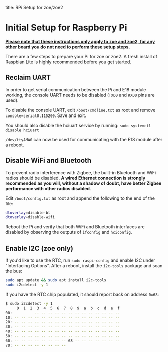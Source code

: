 title: RPi Setup for zoe/zoe2

# Initial Setup for Raspberry Pi

<ins>**Please note that these instructions only apply to zoe and zoe2, for any other board you do not need to perform these setup steps.**</ins>

There are a few steps to prepare your Pi for zoe or zoe2. A fresh install of Raspbian Lite is highly recommended before you get started.


## Reclaim UART

In order to get serial communication between the Pi and E18 module working, the console UART needs to be disabled (`TXD0` and `RXD0` pins are used).

To disable the console UART, edit `/boot/cmdline.txt` as root and remove `console=serial0,115200`. Save and exit.

You should also disable the hciuart service by running: `sudo systemctl disable hciuart`

`/dev/ttyAMA0` can now be used for communicating with the E18 module after a reboot.


## Disable WiFi and Bluetooth

To prevent radio interference with Zigbee, the built-in Bluetooth and WiFi radios should be disabled. **A wired Ethernet connection is strongly recommended as you will, without a shadow of doubt, have better Zigbee performance with other radios disabled**.

Edit `/boot/config.txt` as root and append the following to the end of the file:

``` bash
dtoverlay=disable-bt
dtoverlay=disable-wifi
```

Reboot the Pi and verify that both WiFi and Bluetooth interfaces are disabled by observing the outputs of `ifconfig` and `hciconfig`.


## Enable I2C (zoe only)

If you'd like to use the RTC, run `sudo raspi-config` and enable I2C under "Interfacing Options". After a reboot, install the `i2c-tools` package and scan the bus:

``` bash
sudo apt update && sudo apt install i2c-tools
sudo i2cdetect -y 1
```

If you have the RTC chip populated, it should report back on address `0x68`:

``` bash
$ sudo i2cdetect -y 1
     0  1  2  3  4  5  6  7  8  9  a  b  c  d  e  f
00:          -- -- -- -- -- -- -- -- -- -- -- -- --
10: -- -- -- -- -- -- -- -- -- -- -- -- -- -- -- --
20: -- -- -- -- -- -- -- -- -- -- -- -- -- -- -- --
30: -- -- -- -- -- -- -- -- -- -- -- -- -- -- -- --
40: -- -- -- -- -- -- -- -- -- -- -- -- -- -- -- --
50: -- -- -- -- -- -- -- -- -- -- -- -- -- -- -- --
60: -- -- -- -- -- -- -- -- 68 -- -- -- -- -- -- --
70: -- -- -- -- -- -- -- --
```